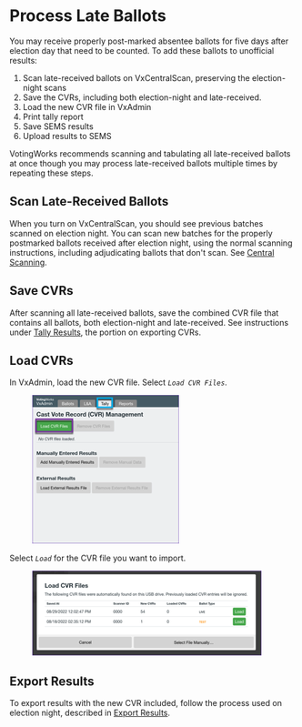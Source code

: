 # Process Late Ballots

You may receive properly post-marked absentee ballots for five days after election day that need to be counted. To add these ballots to unofficial results:

1. Scan late-received ballots on VxCentralScan, preserving the election-night scans
2. Save the CVRs, including both election-night and late-received.
3. Load the new CVR file in VxAdmin
4. Print tally report
5. Save SEMS results
6. Upload results to SEMS

VotingWorks recommends scanning and tabulating all late-received ballots at once though you may process late-received ballots multiple times by repeating these steps.

## Scan Late-Received Ballots

When you turn on VxCentralScan, you should see previous batches scanned on election night. You can scan new batches for the properly postmarked ballots received after election night, using the normal scanning instructions, including adjudicating ballots that don't scan. See [Central Scanning](../election-ops/scanning-ballots.md).

## Save CVRs

After scanning all late-received ballots, save the combined CVR file that contains all ballots, both election-night and late-received. See instructions under [Tally Results](../election-ops/tabulating-results.md), the portion on exporting CVRs.

## Load CVRs

In VxAdmin, load the new CVR file. Select _`Load CVR Files`_.

<figure><img src="../.gitbook/assets/image (42).png" alt=""><figcaption></figcaption></figure>

Select _`Load`_ for the CVR file you want to import.

<figure><img src="../.gitbook/assets/image (79).png" alt=""><figcaption></figcaption></figure>

## Export Results

To export results with the new CVR included, follow the process used on election night, described in [Export Results](../election-ops/export-results.md).
